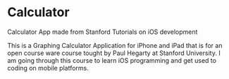 Calculator
==========

Calculator App made from Stanford Tutorials on iOS development

This is a Graphing Calculator Application for iPhone and iPad that 
is for an open course ware course tought by Paul Hegarty at Stanford 
University.  I am going through this course to learn iOS programming and
get used to coding on mobile platforms.  
